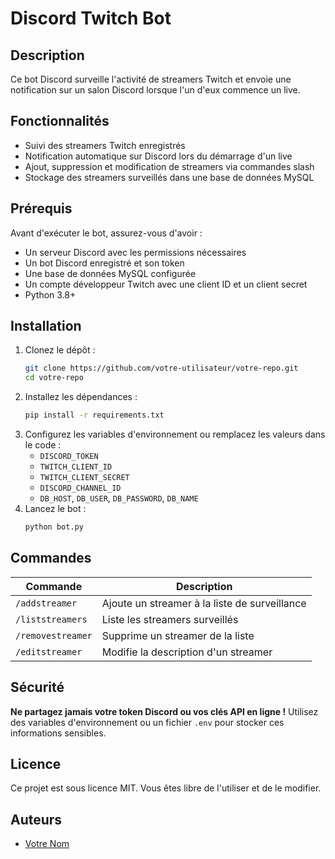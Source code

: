 # Discord Twitch Bot

## Description
Ce bot Discord surveille l'activité de streamers Twitch et envoie une notification sur un salon Discord lorsque l'un d'eux commence un live.

## Fonctionnalités
- Suivi des streamers Twitch enregistrés
- Notification automatique sur Discord lors du démarrage d'un live
- Ajout, suppression et modification de streamers via commandes slash
- Stockage des streamers surveillés dans une base de données MySQL

## Prérequis
Avant d'exécuter le bot, assurez-vous d'avoir :

- Un serveur Discord avec les permissions nécessaires
- Un bot Discord enregistré et son token
- Une base de données MySQL configurée
- Un compte développeur Twitch avec une client ID et un client secret
- Python 3.8+

## Installation
1. Clonez le dépôt :
   ```sh
   git clone https://github.com/votre-utilisateur/votre-repo.git
   cd votre-repo
   ```
2. Installez les dépendances :
   ```sh
   pip install -r requirements.txt
   ```
3. Configurez les variables d'environnement ou remplacez les valeurs dans le code :
   - `DISCORD_TOKEN`
   - `TWITCH_CLIENT_ID`
   - `TWITCH_CLIENT_SECRET`
   - `DISCORD_CHANNEL_ID`
   - `DB_HOST`, `DB_USER`, `DB_PASSWORD`, `DB_NAME`
4. Lancez le bot :
   ```sh
   python bot.py
   ```

## Commandes
| Commande           | Description |
|--------------------|-------------|
| `/addstreamer`     | Ajoute un streamer à la liste de surveillance |
| `/liststreamers`   | Liste les streamers surveillés |
| `/removestreamer`  | Supprime un streamer de la liste |
| `/editstreamer`    | Modifie la description d'un streamer |

## Sécurité
**Ne partagez jamais votre token Discord ou vos clés API en ligne !**
Utilisez des variables d'environnement ou un fichier `.env` pour stocker ces informations sensibles.

## Licence
Ce projet est sous licence MIT. Vous êtes libre de l'utiliser et de le modifier.

## Auteurs
- [Votre Nom](https://github.com/votre-utilisateur)

